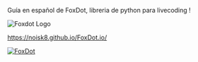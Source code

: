 
Guía en español de FoxDot, libreria de python para livecoding !

![Foxdot Logo](http://foxdot.org/wp-content/uploads/2017/06/foxdotlogodark.png "FX")

https://noisk8.github.io/FoxDot.io/

[![FoxDot]()](https://www.youtube.com/watch?v=_dGkRJUqnS0)
